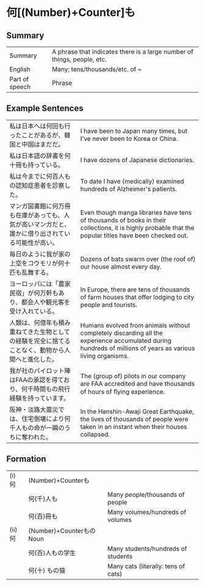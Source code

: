 # 何[(Number)+Counter]も

## Summary

<table><tr>   <td>Summary</td>   <td>A phrase that indicates there is a large number of things, people, etc.</td></tr><tr>   <td>English</td>   <td>Many; tens/thousands/etc. of ~</td></tr><tr>   <td>Part of speech</td>   <td>Phrase</td></tr></table>

## Example Sentences

<table><tr>   <td>私は日本へは何回も行ったことがあるが、韓国と中国はまだだ。</td>   <td>I have been to Japan many times, but I've never been to Korea or China.</td></tr><tr>   <td>私は日本語の辞書を何十冊も持っている。</td>   <td>I have dozens of Japanese dictionaries.</td></tr><tr>   <td>私は今までに何百人もの認知症患者を診察した。</td>   <td>To date I have (medically) examined hundreds of Alzheimer's patients.</td></tr><tr>   <td>マンガ図書館に何万冊も在庫があっても、人気が高いマンガだと、誰かに借り出されている可能性が高い。</td>   <td>Even though manga libraries have tens of thousands of books in their collections, it is highly probable that the popular titles have been checked out.</td></tr><tr>   <td>毎日のように我が家の上空をコウモリが何十匹も乱舞する。</td>   <td>Dozens of bats swarm over (the roof of) our house almost every day.</td></tr><tr>   <td>ヨーロッパには「農家民宿」が何万軒もあり、都会人や観光客を受け入れている。</td>   <td>In Europe, there are tens of thousands of farm houses that offer lodging to city people and tourists.</td></tr><tr>   <td>人類は、何億年も積み重ねてきた生物としての経験を完全に捨てることなく、動物から人間へと進化した。</td>   <td>Humans evolved from animals without completely discarding all the experience accumulated during hundreds of millions of years as various living organisms.</td></tr><tr>   <td>我が社のパイロット陣はFAAの承認を得ており、何千時間もの飛行経験を持っています。</td>   <td>The (group of) pilots in our company are FAA accredited and have thousands of hours of ﬂying experience.</td></tr><tr>   <td>阪神・淡路大震災では、住宅倒壊により何千人もの命が一瞬のうちに奪われた。</td>   <td>In the Hanshin-Awaji Great Earthquake, the lives of thousands of people were taken in an instant when their houses collapsed.</td></tr></table>

## Formation

<table class="table"><tbody><tr class="tr head"><td class="td"><span class="numbers">(i)</span> <span class="concept">何</span></td><td class="td"><span>(Number)+Counter</span><span class="concept">も</span></td><td class="td"></td></tr><tr class="tr"><td class="td"></td><td class="td"><span class="concept">何</span><span>(千)人</span><span class="concept"></span><span>も</span></td><td class="td"><span>Many people/thousands of people</span></td></tr><tr class="tr"><td class="td"></td><td class="td"><span class="concept">何</span><span>(百)冊</span><span class="concept"></span><span>も</span></td><td class="td"><span>Many volumes/hundreds of volumes</span></td></tr><tr class="tr head"><td class="td"><span class="numbers">(ii)</span> <span class="concept">何</span></td><td class="td"><span>(Number)+Counter</span><span class="concept">も</span><span>のNoun</span></td><td class="td"></td></tr><tr class="tr"><td class="td"></td><td class="td"><span class="concept">何</span><span>(百)人</span><span class="concept">も</span><span>の学生</span></td><td class="td"><span>Many students/hundreds of students</span></td></tr><tr class="tr"><td class="td"></td><td class="td"><span class="concept">何</span><span>(十)</span> <span class="concept">も</span><span>の猫</span></td><td class="td"><span>Many cats (literally: tens of cats)</span> </td></tr></tbody></table>

